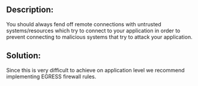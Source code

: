 ## Description:

You should always fend off remote connections with untrusted systems/resources which try to
connect to your application in order to prevent connecting to malicious systems that try
to attack your application.

## Solution:

Since this is very difficult to achieve on application level we recommend implementing
EGRESS firewall rules.
